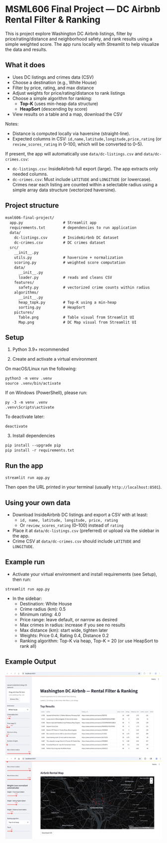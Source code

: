 # MSML606 Final Project — DC Airbnb Rental Filter & Ranking

This is project explore Washington DC Airbnb listings, filter by price/rating/distance and neighborhood safety, and rank results using a simple weighted score. The app runs locally with Streamlit to help visualize the data and results.

## What it does
- Uses DC listings and crimes data (CSV)
- Choose a destination (e.g., White House)
- Filter by price, rating, and max distance
- Adjust weights for price/rating/distance to rank listings
- Choose a simple algorithm for ranking:
  - **Top-K** (uses min-heap data structure)
  - **HeapSort** (descending by score)
- View results on a table and a map, download the CSV

Notes:
- Distance is computed locally via haversine (straight-line).
- Expected columns in CSV: `id,name,latitude,longitude,price,rating` (or `review_scores_rating` in 0–100, which will be converted to 0–5).

If present, the app will automatically use `data/dc-listings.csv` and `data/dc-crimes.csv`:
- `dc-listings.csv`: InsideAirbnb full export (large). The app extracts only needed columns.
- `dc-crimes.csv`: Must include `LATITUDE` and `LONGITUDE` (or lowercase). Crimes near each listing are counted within a selectable radius using a simple array data structure (vectorized haversine).

## Project structure
```
msml606-final-project/
  app.py                  # Streamlit app
  requirements.txt        # dependencies to run application
  data/
    dc-listings.csv       # InsideAirbnb DC dataset
    dc-crimes.csv         # DC crimes dataset
  src/
    __init__.py
    utils.py              # haversine + normalization
    scoring.py            # weighted score computation
    data/
      __init__.py
      loader.py           # reads and cleans CSV
    features/
      safety.py           # vectorized crime counts within radius
    algorithms/
      __init__.py
      heap_topk.py        # Top-K using a min-heap
      sorting.py          # HeapSort
    pictures/
      Table.png           # Table visual from Streamlit UI
      Map.png             # DC Map visual from Streamlit UI
```

## Setup
1) Python 3.9+ recommended

2) Create and activate a virtual environment

On macOS/Linux run the following:
```
python3 -m venv .venv
source .venv/bin/activate
```

If on Windows (PowerShell), please run:
```
py -3 -m venv .venv
.venv\Scripts\activate
```

To deactivate later:
```
deactivate
```

3) Install dependencies
```
pip install --upgrade pip
pip install -r requirements.txt
```

## Run the app
```
streamlit run app.py
```

Then open the URL printed in your terminal (usually `http://localhost:8501`).

## Using your own data
- Download InsideAirbnb DC listings and export a CSV with at least:
  - `id, name, latitude, longitude, price, rating`
  - Or `review_scores_rating` (0–100) instead of `rating`
- Place it at `data/dc-listings.csv` (preferred) or upload via the sidebar in the app.
- Crime CSV at `data/dc-crimes.csv` should include `LATITUDE` and `LONGITUDE`.

## Example run
- Activate your virtual environment and install requirements (see Setup), then run:
```
streamlit run app.py
```
- In the sidebar:
  - Destination: White House
  - Crime radius (km): 0.5
  - Minimum rating: 4.0
  - Price range: leave default, or narrow as desired
  - Max crimes in radius: increase if you see no results
  - Max distance (km): start wide, tighten later
  - Weights: Price 0.4, Rating 0.4, Distance 0.2
  - Ranking algorithm: Top-K via heap, Top-K = 20 (or use HeapSort to rank all)

## Example Output
![Airbnb Table](src/pictures/Table.png)
![Airbnb DC Map](src/pictures/Map.png)

